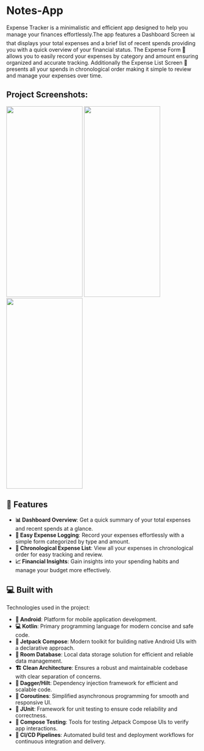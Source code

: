 # Notes-App

Expense Tracker is a minimalistic and efficient app designed to help you manage your finances effortlessly.The app features a Dashboard Screen 📊 that displays your total expenses and a brief list of recent spends providing you with a quick overview of your financial status. The Expense Form 📝 allows you to easily record your expenses by category and amount ensuring organized and accurate tracking. Additionally the Expense List Screen 📅 presents all your spends in chronological order making it simple to review and manage your expenses over time.

<h2>Project Screenshots:</h2>

<img src="https://github.com/Dhruv-Limbachiya/ExpenseTracker/assets/86999890/62181fdf-ab83-43e3-893b-4f9804da32ad" width="200" height="500">

<img src="https://github.com/Dhruv-Limbachiya/ExpenseTracker/assets/86999890/7f277ba8-918c-4946-8b67-ede855de04be" width="200" height="500">

<img src="https://github.com/Dhruv-Limbachiya/ExpenseTracker/assets/86999890/6a75dc9b-e8d9-4e01-a913-dbd3737c8700" width="200" height="500">
  
<h2>🧐 Features</h2>

  - **📊 Dashboard Overview**: Get a quick summary of your total expenses and recent spends at a glance.
  - **📝 Easy Expense Logging**: Record your expenses effortlessly with a simple form categorized by type and amount.
  - **📅 Chronological Expense List**: View all your expenses in chronological order for easy tracking and review.
  - **📈 Financial Insights**: Gain insights into your spending habits and manage your budget more effectively.

  
  
<h2>💻 Built with</h2>

Technologies used in the project:

   - **📱 Android**: Platform for mobile application development.
   - **💻 Kotlin**: Primary programming language for modern concise and safe code.
   - **🎨 Jetpack Compose**: Modern toolkit for building native Android UIs with a declarative approach.
   - **💾 Room Database**: Local data storage solution for efficient and reliable data management.
   - **🏗️ Clean Architecture**: Ensures a robust and maintainable codebase with clear separation of concerns.
   - **🔗 Dagger/Hilt**: Dependency injection framework for efficient and scalable code.
   - **🔄 Coroutines**: Simplified asynchronous programming for smooth and responsive UI.
   - **🧪 JUnit**: Framework for unit testing to ensure code reliability and correctness.
   - **🧩 Compose Testing**: Tools for testing Jetpack Compose UIs to verify app interactions.
   - **🚀 CI/CD Pipelines**: Automated build test and deployment workflows for continuous integration and delivery.
 
